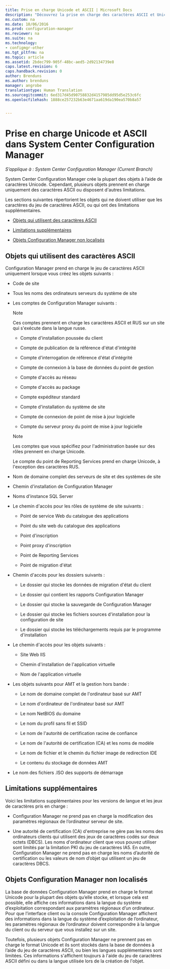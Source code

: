```yaml
---
title: Prise en charge Unicode et ASCII | Microsoft Docs
description: "Découvrez la prise en charge des caractères ASCII et Unicode dans les objets System Center Configuration Manager."
ms.custom: na
ms.date: 10/06/2016
ms.prod: configuration-manager
ms.reviewer: na
ms.suite: na
ms.technology:
- configmgr-other
ms.tgt_pltfrm: na
ms.topic: article
ms.assetid: 2bdec799-905f-48bc-aed5-2d92134739e8
caps.latest.revision: 6
caps.handback.revision: 0
author: Brenduns
ms.author: brenduns
manager: angrobe
translationtype: Human Translation
ms.sourcegitcommit: 6ed317d45d90758832d4157985dd95d5e253c6fc
ms.openlocfilehash: 1888ce257232b63e4671aa619da190ea570b8a57


---
```

# <a name="unicode-and-ascii-support-in-system-center-configuration-manager"></a>Prise en charge Unicode et ASCII dans System Center Configuration Manager

*S’applique à : System Center Configuration Manager (Current Branch)*

System Center Configuration Manager crée la plupart des objets à l’aide de caractères Unicode. Cependant, plusieurs objets prennent en charge uniquement des caractères ASCII ou disposent d'autres limitations.  

 Les sections suivantes répertorient les objets qui ne doivent utiliser que les caractères du jeu de caractères ASCII, ou qui ont des limitations supplémentaires.  

-   [Objets qui utilisent des caractères ASCII](#BKMK_ASCIIchar)  

-   [Limitations supplémentaires](#BKMK_OtherCharLimitations)  

-   [Objets Configuration Manager non localisés](#BKMK_LangNonLocalize)  

##  <a name="a-namebkmkasciichara-objects-that-use-ascii-characters"></a><a name="BKMK_ASCIIchar"></a> Objets qui utilisent des caractères ASCII  
 Configuration Manager prend en charge le jeu de caractères ASCII uniquement lorsque vous créez les objets suivants :  

-   Code de site  

-   Tous les noms des ordinateurs serveurs du système de site  

-   Les comptes de Configuration Manager suivants :  

    > [!NOTE]  
    >  Ces comptes prennent en charge les caractères ASCII et RUS sur un site qui s'exécute dans la langue russe.  

    -   Compte d'installation poussée du client  

    -   Compte de publication de la référence d'état d'intégrité  

    -   Compte d'interrogation de référence d'état d'intégrité  

    -   Compte de connexion à la base de données du point de gestion  

    -   Compte d'accès au réseau  

    -   Compte d'accès au package  

    -   Compte expéditeur standard  

    -   Compte d'installation du système de site  

    -   Compte de connexion de point de mise à jour logicielle  

    -   Compte du serveur proxy du point de mise à jour logicielle  

    > [!NOTE]  
    >  Les comptes que vous spécifiez pour l'administration basée sur des rôles prennent en charge Unicode.  
    >   
    >  Le compte du point de Reporting Services prend en charge Unicode, à l'exception des caractères RUS.  

-   Nom de domaine complet des serveurs de site et des systèmes de site  

-   Chemin d'installation de Configuration Manager  

-   Noms d'instance SQL Server  

-   Le chemin d'accès pour les rôles de système de site suivants :  

    -   Point de service Web du catalogue des applications  

    -   Point du site web du catalogue des applications  

    -   Point d'inscription  

    -   Point proxy d'inscription  

    -   Point de Reporting Services  

    -   Point de migration d'état  

-   Chemin d'accès pour les dossiers suivants :  

    -   Le dossier qui stocke les données de migration d'état du client  

    -   Le dossier qui contient les rapports Configuration Manager  

    -   Le dossier qui stocke la sauvegarde de Configuration Manager  

    -   Le dossier qui stocke les fichiers sources d'installation pour la configuration de site  

    -   Le dossier qui stocke les téléchargements requis par le programme d'installation  

-   Le chemin d'accès pour les objets suivants :  

    -   Site Web IIS  

    -   Chemin d'installation de l'application virtuelle  

    -   Nom de l'application virtuelle  

-   Les objets suivants pour AMT et la gestion hors bande :  

    -   Le nom de domaine complet de l'ordinateur basé sur AMT  

    -   Le nom d'ordinateur de l'ordinateur basé sur AMT  

    -   Le nom NetBIOS du domaine  

    -   Le nom du profil sans fil et SSID  

    -   Le nom de l'autorité de certification racine de confiance  

    -   Le nom de l'autorité de certification (CA) et les noms de modèle  

    -   Le nom de fichier et le chemin du fichier image de redirection IDE  

    -   Le contenu du stockage de données AMT  

-   Le nom des fichiers .ISO des supports de démarrage  

##  <a name="a-namebkmkothercharlimitationsa-additional-limitations"></a><a name="BKMK_OtherCharLimitations"></a> Limitations supplémentaires  
 Voici les limitations supplémentaires pour les versions de langue et les jeux de caractères pris en charge :  

-   Configuration Manager ne prend pas en charge la modification des paramètres régionaux de l’ordinateur serveur de site.  

-   Une autorité de certification (CA) d'entreprise ne gère pas les noms des ordinateurs clients qui utilisent des jeux de caractères codés sur deux octets (DBCS). Les noms d'ordinateur client que vous pouvez utiliser sont limités par la limitation PKI du jeu de caractères IA5. En outre, Configuration Manager ne prend pas en charge les noms d’autorité de certification ou les valeurs de nom d’objet qui utilisent un jeu de caractères DBCS.  

##  <a name="a-namebkmklangnonlocalizea-configuration-manager-objects-that-are-not-localized"></a><a name="BKMK_LangNonLocalize"></a> Objets Configuration Manager non localisés  
 La base de données Configuration Manager prend en charge le format Unicode pour la plupart des objets qu’elle stocke, et lorsque cela est possible, elle affiche ces informations dans la langue du système d’exploitation correspondant aux paramètres régionaux d’un ordinateur. Pour que l’interface client ou la console Configuration Manager affichent des informations dans la langue du système d’exploitation de l’ordinateur, les paramètres régionaux de l’ordinateur doivent correspondre à la langue du client ou du serveur que vous installez sur un site.  

 Toutefois, plusieurs objets Configuration Manager ne prennent pas en charge le format Unicode et ils sont stockés dans la base de données à l’aide du jeu de caractères ASCII, ou bien les langues supplémentaires sont limitées. Ces informations s'affichent toujours à l'aide du jeu de caractères ASCII défini ou dans la langue utilisée lors de la création de l'objet.  



<!--HONumber=Dec16_HO3-->



